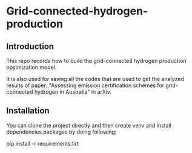 # Grid-connected-hydrogen-production

## Introduction

This repo records how to build the grid-connected hydrogen production opyimization model.

It is also used for saving all the codes that are used to get the analyzed results of paper:
"Assessing emission certification schemes for grid-connected hydrogen in Australia" in arXiv.


## Installation

You can clone the project directly and then create venv and install dependencies packages by doing following:

pip install -r requirements.txt
